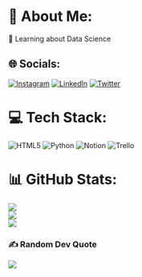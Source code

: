 # 💫 About Me:
🌱 Learning about Data Science<br>


## 🌐 Socials:
[![Instagram](https://img.shields.io/badge/Instagram-%23E4405F.svg?logo=Instagram&logoColor=white)](https://instagram.com/ddiazvil) [![LinkedIn](https://img.shields.io/badge/LinkedIn-%230077B5.svg?logo=linkedin&logoColor=white)](https://linkedin.com/in/ddiazvil) [![Twitter](https://img.shields.io/badge/Twitter-%231DA1F2.svg?logo=Twitter&logoColor=white)](https://twitter.com/ddiazvil) 

# 💻 Tech Stack:
![HTML5](https://img.shields.io/badge/html5-%23E34F26.svg?style=for-the-badge&logo=html5&logoColor=white) ![Python](https://img.shields.io/badge/python-3670A0?style=for-the-badge&logo=python&logoColor=ffdd54) ![Notion](https://img.shields.io/badge/Notion-%23000000.svg?style=for-the-badge&logo=notion&logoColor=white) ![Trello](https://img.shields.io/badge/Trello-%23026AA7.svg?style=for-the-badge&logo=Trello&logoColor=white)
# 📊 GitHub Stats:
![](https://github-readme-stats.vercel.app/api?username=ddiazvil&theme=city_light&hide_border=false&include_all_commits=false&count_private=false)<br/>
![](https://github-readme-streak-stats.herokuapp.com/?user=ddiazvil&theme=city_light&hide_border=false)<br/>
![](https://github-readme-stats.vercel.app/api/top-langs/?username=ddiazvil&theme=city_light&hide_border=false&include_all_commits=false&count_private=false&layout=compact)

### ✍️ Random Dev Quote
![](https://quotes-github-readme.vercel.app/api?type=horizontal&theme=merko)
